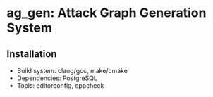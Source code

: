 # ag_gen: Attack Graph Generation System

## Installation

- Build system: clang/gcc, make/cmake
- Dependencies: PostgreSQL
- Tools: editorconfig, cppcheck
